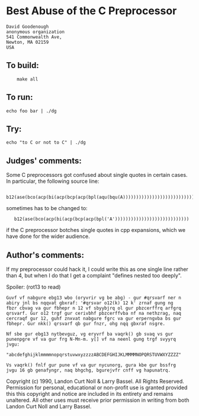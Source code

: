 # Best Abuse of the C Preprocessor

	David Goodenough
	anonymous organization
	541 Commonwealth Ave,
	Newton, MA 02159
	USA

## To build:

        make all


## To run:

	echo foo bar | ./dg

## Try:

	echo "to C or not to C" | ./dg

## Judges' comments:

Some C preprocessors got confused about single quotes in certain cases.
In particular, the following source line:

       b12(ase(bco(acp(bi(acp(bcp(acp(bpl(aqu(bqu(A))))))))))))))))))))))))))))))

sometimes has to be changed to:

       b12(ase(bco(acp(bi(acp(bcp(acp(bpl('A'))))))))))))))))))))))))))))

if the C preprocessor botches single quotes in cpp expansions, which we have
done for the wider audience.


## Author's comments:

If my preprocessor could hack it, I could write this as one single
line rather than 4, but when I do that I get a complaint "defines
nested too deeply".

Spoiler: (rot13 to read)

    Guvf vf nabgure ebg13 wbo (oryvrir vg be abg) - gur #qrsvarf ner n
    abiry jnl bs nqqvat gbxraf: '#qrsvar o12(k) 12 k' zrnaf gung ng
    fbzr cbvag va gur fbhepr n 12 vf sbyybjrq ol gur pbzcerffrq arfgrq
    qrsvarf. Gur o12 trgf gur cerivbhf pbzcerffvba nf na nethzrag, naq
    cercraqf gur 12, guhf znxvat nabgure fgrc va gur erperngvba bs gur
    fbhepr. Gur nkk() qrsvarf qb gur fnzr, ohg nqq gbxraf nsgre.

    Nf sbe gur ebg13 nytbevguz, vg eryvrf ba vaqrk() gb svaq vs gur
    punenpgre vf va gur frg N-Mn-m. y[] vf na neenl gung trgf svyyrq
    jvgu:

    "abcdefghijklmmmmnopqrstuvwxyzzzzABCDEFGHIJKLMMMMNOPQRSTUVWXYZZZZ"

    Vs vaqrk() fnlf gur pune vf va gur nycunorg, gura kbe gur bssfrg
    jvgu 16 gb genafyngr, naq bhgchg, bgurejvfr cnff vg hapunatrq.

Copyright (c) 1990, Landon Curt Noll & Larry Bassel.
All Rights Reserved.  Permission for personal, educational or non-profit use is
granted provided this this copyright and notice are included in its entirety
and remains unaltered.  All other uses must receive prior permission in writing
from both Landon Curt Noll and Larry Bassel.
